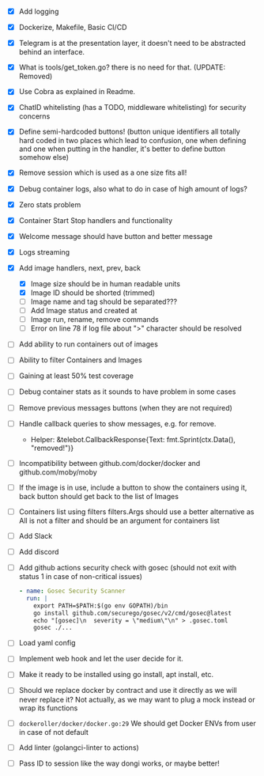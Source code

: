 - [x] Add logging
- [x] Dockerize, Makefile, Basic CI/CD
- [x] Telegram is at the presentation layer, it doesn't need to be abstracted behind an interface.
- [x] What is tools/get_token.go? there is no need for that. (UPDATE: Removed)
- [x] Use Cobra as explained in Readme.
- [x] ChatID whitelisting (has a TODO, middleware whitelisting) for security concerns
- [x] Define semi-hardcoded buttons! (button unique identifiers all totally hard coded in two places which lead to confusion, one when defining and one when putting in the handler, it's better to define button somehow else)
- [x] Remove session which is used as a one size fits all!
- [x] Debug container logs, also what to do in case of high amount of logs?
- [x] Zero stats problem
- [x] Container Start Stop handlers and functionality
- [x] Welcome message should have button and better message
- [x] Logs streaming
- [x] Add image handlers, next, prev, back
    - [x] Image size should be in human readable units
    - [x] Image ID should be shorted (trimmed)
    - [ ] Image name and tag should be separated???
    - [ ] Add Image status and created at
    - [ ] Image run, rename, remove commands 
    - [ ] Error on line 78 if log file about ">" character should be resolved
- [ ] Add ability to run containers out of images
- [ ] Ability to filter Containers and Images
- [ ] Gaining at least 50% test coverage
- [ ] Debug container stats as it sounds to have problem in some cases
- [ ] Remove previous messages buttons (when they are not required)
- [ ] Handle callback queries to show messages, e.g. for remove.
    - Helper: &telebot.CallbackResponse{Text: fmt.Sprint(ctx.Data(), "removed!")}
- [ ] Incompatibility between github.com/docker/docker and github.com/moby/moby
- [ ] If the image is in use, include a button to show the containers using it, back button should get back to the list of Images
- [ ] Containers list using filters filters.Args should use a better alternative as All is not a filter and should be an argument for containers list

- [ ] Add Slack
- [ ] Add discord

- [ ] Add github actions security check with gosec (should not exit with status 1 in case of non-critical issues)
    ```yaml
    - name: Gosec Security Scanner
      run: |
        export PATH=$PATH:$(go env GOPATH)/bin
        go install github.com/securego/gosec/v2/cmd/gosec@latest
        echo "[gosec]\n  severity = \"medium\"\n" > .gosec.toml
        gosec ./...
    ```

- [ ] Load yaml config
- [ ] Implement web hook and let the user decide for it.
- [ ] Make it ready to be installed using go install, apt install, etc.
- [ ] Should we replace docker by contract and use it directly as we will never replace it? Not actually, as we may want to plug a mock instead or wrap its functions
- [ ] `dockeroller/docker/docker.go:29` We should get Docker ENVs from user in case of not default
- [ ] Add linter (golangci-linter to actions)
- [ ] Pass ID to session like the way dongi works, or maybe better!

